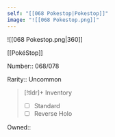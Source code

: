 ```yaml
---
self: "[[068 Pokestop|Pokestop]]"
image: "![[068 Pokestop.png]]"
---
```


![[068 Pokestop.png|360]]

[[PokéStop]]

Number:: 068/078

Rarity:: Uncommon

> [!tldr]+ Inventory
> - [ ] Standard
> - [ ] Reverse Holo

Owned:: 

